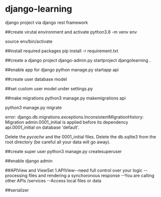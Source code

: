 # django-learning
django project via django rest framework

##create virutal environment and activate
python3.8 -m venv env

source env/bin/activate

##install required packages
pip install -r requirement.txt


##create a django project
django-admin.py startproject djangolearning .


##enable app for django
python manage.py startapp api


##create user database model


##set custom user model
under settings.py

##make migrations
python3 manage.py makemigrations api

python3 manage.py migrate

error: django.db.migrations.exceptions.InconsistentMigrationHistory: Migration admin.0001_initial is applied before its dependency api.0001_initial on database 'default'.

Delete the _pycache_ and the 0001_initial files.
Delete the db.sqlite3 from the root directory (be careful all your data will go away).

##create super user
python3 manage.py createsuperuser

##enable django admin

##APIView and ViewSet
1.APIView--need full control over your logic
         --processing files and rendering a synchoronous response
         --You are calling other APIs /services
         --Access local files or data


##serializer


